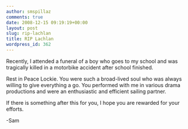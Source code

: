 ```yaml
---
author: smspillaz
comments: true
date: 2008-12-15 09:19:19+00:00
layout: post
slug: rip-lachlan
title: RIP Lachlan
wordpress_id: 362
---
```


Recently, I attended a funeral of a boy who goes to my school and was tragically killed in a motorbike accident after school finished.

Rest in Peace Lockie. You were such a broad-lived soul who was always willing to give everything a go. You performed with me in various drama productions and were an enthusiastic and efficient sailing partner.

If there is something after this for you, I hope you are rewarded for your efforts.

-Sam
